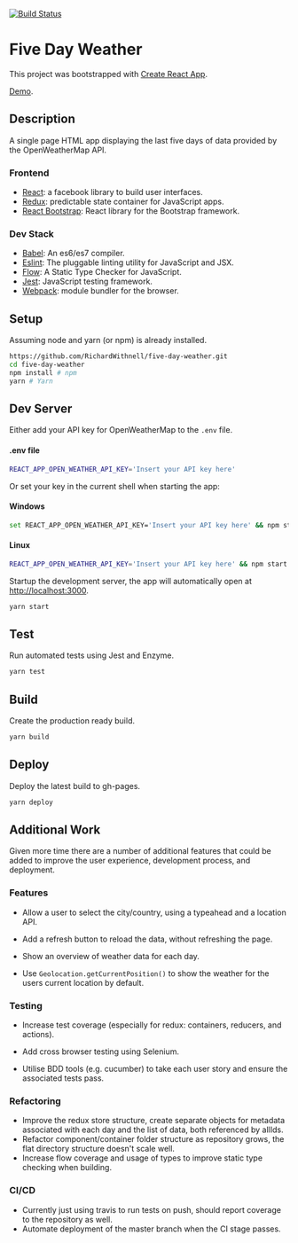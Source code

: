 [![Build Status](https://travis-ci.org/RichardWithnell/five-day-weather.svg?branch=master)](https://travis-ci.org/RichardWithnell/five-day-weather)

# Five Day Weather

This project was bootstrapped with [Create React App](https://github.com/facebookincubator/create-react-app).

[Demo](https://richardwithnell.github.io/five-day-weather/).

## Description

A single page HTML app displaying the last five days of data provided by the OpenWeatherMap API.

### Frontend
* [React](https://facebook.github.io/react/): a facebook library to build user interfaces.
* [Redux](http://redux.js.org/): predictable state container for JavaScript apps.
* [React Bootstrap](https://react-bootstrap.github.io/): React library for the Bootstrap framework.

### Dev Stack
* [Babel](https://babeljs.io/): An es6/es7 compiler.
* [Eslint](http://eslint.org/): The pluggable linting utility for JavaScript and JSX.
* [Flow](http://flow.org/): A Static Type Checker for JavaScript.
* [Jest](https://facebook.github.io/jest/): JavaScript testing framework.
* [Webpack](http://webpack.github.io/): module bundler for the browser.

## Setup

Assuming node and yarn (or npm) is already installed.

```bash
https://github.com/RichardWithnell/five-day-weather.git
cd five-day-weather
npm install # npm
yarn # Yarn
```

## Dev Server

Either add your API key for OpenWeatherMap to the ``.env`` file.

#### .env file
```bash
REACT_APP_OPEN_WEATHER_API_KEY='Insert your API key here'
```

Or set your key in the current shell when starting the app:

#### Windows
```bash
set REACT_APP_OPEN_WEATHER_API_KEY='Insert your API key here' && npm start
```

#### Linux
```bash
REACT_APP_OPEN_WEATHER_API_KEY='Insert your API key here' && npm start
```

Startup the development server, the app will automatically open at <http://localhost:3000>.


```bash
yarn start
```

## Test

Run automated tests using Jest and Enzyme. 

```bash
yarn test
```

## Build

Create the production ready build. 

```bash
yarn build
```

## Deploy

Deploy the latest build to gh-pages. 

```bash
yarn deploy
```

## Additional Work
Given more time there are a number of additional features that could be added to improve the user experience, development process, and deployment.


### Features

- Allow a user to select the city/country, using a typeahead and a location API.

- Add a refresh button to reload the data, without refreshing the page.
- Show an overview of weather data for each day.
- Use ``Geolocation.getCurrentPosition()`` to show the weather for the users current location by default.


### Testing

- Increase test coverage (especially for redux: containers, reducers, and actions).

- Add cross browser testing using Selenium.
- Utilise BDD tools (e.g. cucumber) to take each user story and ensure the associated tests pass. 

### Refactoring
- Improve the redux store structure, create separate objects for metadata associated with each day and the list of data, both referenced by allIds.
- Refactor component/container folder structure as repository grows, the flat directory structure doesn't scale well. 
- Increase flow coverage and usage of types to improve static type checking when building. 

### CI/CD
- Currently just using travis to run tests on push, should report coverage to the repository as well. 
- Automate deployment of the master branch when the CI stage passes.

